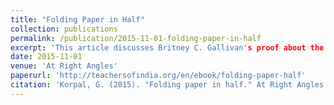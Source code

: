 ```yaml
---
title: "Folding Paper in Half"
collection: publications
permalink: /publication/2015-11-01-folding-paper-in-half
excerpt: 'This article discusses Britney C. Gallivan's proof about the possibility of folding a piece of paper into half any number of times.'
date: 2015-11-01
venue: 'At Right Angles'
paperurl: 'http://teachersofindia.org/en/ebook/folding-paper-half'
citation: 'Korpal, G. (2015). "Folding paper in half." At Right Angles (India), pp. 20-23, Vol. 4, No. 3, November 2015.'
---
```

